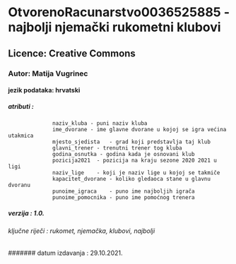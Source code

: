 # OtvorenoRacunarstvo0036525885 - najbolji njemački rukometni klubovi
## Licence: Creative Commons
### Autor: Matija Vugrinec
#### jezik podataka: hrvatski
##### atributi : 
                  naziv_kluba - puni naziv kluba
                  ime_dvorane - ime glavne dvorane u kojoj se igra većina utakmica
                  mjesto_sjedista	- grad koji predstavlja taj klub
                  glavni_trener - trenutni trener tog kluba
                  godina_osnutka - godina kada je osnovani klub
                  pozicija2021	- pozicija na kraju sezone 2020 2021 u ligi
                  naziv_lige	- koji je naziv lige u kojoj se takmiče
                  kapacitet_dvorane	- koliko gledaoca stane u glavnu dvoranu
                  punoime_igraca	- puno ime najboljih igrača
                  punoime_pomocnika - puno ime pomoćnog trenera
##### verzija : 1.0.
###### ključne riječi : rukomet, njemačka, klubovi, najbolji
####### datum izdavanja : 29.10.2021.
